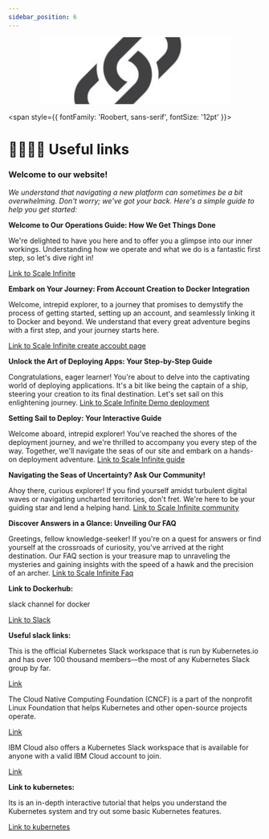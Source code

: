 ```yaml
---
sidebar_position: 6
---
```

<p align="center">
  <img src="/img/dffv.png" alt="Alt Text" width="380"/>
</p>

<span style={{ fontFamily: 'Roobert, sans-serif', fontSize: '12pt' }}>

# 👨‍👩‍👦‍👦 Useful links

### **Welcome to our website!**&#x20;

_We understand that navigating a new platform can sometimes be a bit overwhelming. Don't worry; we've got your back. Here's a simple guide to help you get started:_

**Welcome to Our Operations Guide: How We Get Things Done**

We're delighted to have you here and to offer you a glimpse into our inner workings. Understanding how we operate and what we do is a fantastic first step, so let's dive right in!

[Link to Scale Infinite](https://techscaleinfinite.github.io/introduction/about-scale-infinite)


**Embark on Your Journey: From Account Creation to Docker Integration**

Welcome, intrepid explorer, to a journey that promises to demystify the process of getting started, setting up an account, and seamlessly linking it to Docker and beyond. We understand that every great adventure begins with a first step, and your journey starts here.

[Link to Scale Infinite create accoubt page](https://techscaleinfinite.github.io/introduction/cloud-float/create-account)


**Unlock the Art of Deploying Apps: Your Step-by-Step Guide**

Congratulations, eager learner! You're about to delve into the captivating world of deploying applications. It's a bit like being the captain of a ship, steering your creation to its final destination. Let's set sail on this enlightening journey.
[Link to Scale Infinite Demo deployment](https://techscaleinfinite.github.io/category/demo-deployment)

**Setting Sail to Deploy: Your Interactive Guide**

Welcome aboard, intrepid explorer! You've reached the shores of the deployment journey, and we're thrilled to accompany you every step of the way. Together, we'll navigate the seas of our site and embark on a hands-on deployment adventure.
[Link to Scale Infinite guide](https://scaleinfinite.fr/)

**Navigating the Seas of Uncertainty? Ask Our Community!**

Ahoy there, curious explorer! If you find yourself amidst turbulent digital waves or navigating uncharted territories, don't fret. We're here to be your guiding star and lend a helping hand.
[Link to Scale Infinite community](https://techscaleinfinite.github.io/community)

**Discover Answers in a Glance: Unveiling Our FAQ**

Greetings, fellow knowledge-seeker! If you're on a quest for answers or find yourself at the crossroads of curiosity, you've arrived at the right destination. Our FAQ section is your treasure map to unraveling the mysteries and gaining insights with the speed of a hawk and the precision of an archer.
[Link to Scale Infinite Faq](https://techscaleinfinite.github.io/faq)

**Link to Dockerhub:**


slack channel for docker

[Link to Slack](https://dockercommunity.slack.com/?redir=/messages)

**Useful slack links:**

This is the official Kubernetes Slack workspace that is run by Kubernetes.io and has over 100 thousand members—the most of any Kubernetes Slack group by far.

[Link](https://communityinviter.com/apps/kubernetes/communit)

The Cloud Native Computing Foundation (CNCF) is a part of the nonprofit Linux Foundation that helps Kubernetes and other open-source projects operate.

[Link ](https://cloud-native.slack.com/join/shared_invite/zt-yijjaqua-UsvdoAvciFP9i8ZoJMp9Kg#/shared-invite/email)

IBM Cloud also offers a Kubernetes Slack workspace that is available for anyone with a valid IBM Cloud account to join.

[Link ](https://cloud.ibm.com/kubernetes/slack)


**Link to kubernetes:**

Its is an in-depth interactive tutorial that helps you understand the Kubernetes system and try out some basic Kubernetes features.


[Link to kubernetes](https://kubernetes.io/docs/tutorials/)

</span>